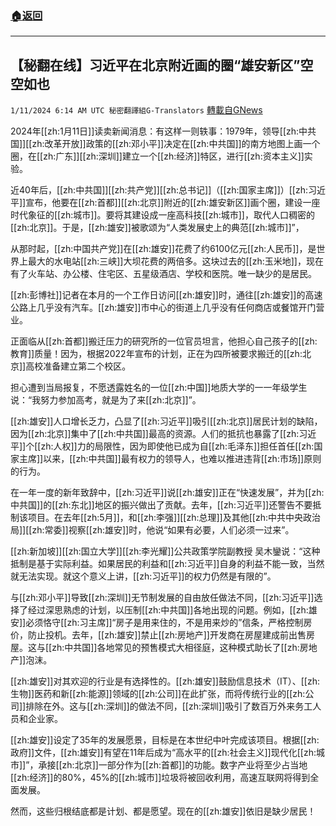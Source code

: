 ###  [:house:返回](README.md)
---


## 【秘翻在线】习近平在北京附近画的圈“雄安新区”空空如也
`1/11/2024 6:14 AM UTC 秘密翻譯組G-Translators` [轉載自GNews](https://gnews.org/articles/2207582)

2024年[[zh:1月11日]]读卖新闻消息：有这样一则轶事：1979年，领导[[zh:中共国]][[zh:改革开放]]政策的[[zh:邓小平]]决定在[[zh:中共国]]的南方地图上画一个圈，在[[zh:广东]][[zh:深圳]]建立一个[[zh:经济]]特区，进行[[zh:资本主义]]实验。

近40年后，[[zh:中共国]][[zh:共产党]][[zh:总书记]]（[[zh:国家主席]]）[[zh:习近平]]宣布，他要在[[zh:首都]][[zh:北京]]附近的[[zh:雄安新区]]画个圈，建设一座时代象征的[[zh:城市]]。要将其建设成一座高科技[[zh:城市]]，取代人口稠密的[[zh:北京]]。于是，[[zh:雄安]]被歌颂为“人类发展史上的典范[[zh:城市]]”，

从那时起，[[zh:中国共产党]]在[[zh:雄安]]花费了约6100亿元[[zh:人民币]]，是世界上最大的水电站[[zh:三峡]]大坝花费的两倍多。这块过去的[[zh:玉米地]]，现在有了火车站、办公楼、住宅区、五星级酒店、学校和医院。唯一缺少的是居民。

[[zh:彭博社]]记者在本月的一个工作日访问[[zh:雄安]]时，通往[[zh:雄安]]的高速公路上几乎没有汽车。[[zh:雄安]]市中心的街道上几乎没有任何商店或餐馆开门营业。

正面临从[[zh:首都]]搬迁压力的研究所的一位官员坦言，他担心自己孩子的[[zh:教育]]质量！因为，根据2022年宣布的计划，正在为四所被要求搬迁的[[zh:北京]]高校准备建立第二个校区。

担心遭到当局报复，不愿透露姓名的一位[[zh:中国]]地质大学的一一年级学生说：“我努力参加高考，就是为了来[[zh:北京]]”。

[[zh:雄安]]人口增长乏力，凸显了[[zh:习近平]]吸引[[zh:北京]]居民计划的缺陷，因为[[zh:北京]]集中了[[zh:中共国]]最高的资源。人们的抵抗也暴露了[[zh:习近平]]个[[zh:人权]]力的局限性，因为即使他已成为自[[zh:毛泽东]]担任首任[[zh:国家主席]]以来，[[zh:中共国]]最有权力的领导人，也难以推进违背[[zh:市场]]原则的行为。　

在一年一度的新年致辞中，[[zh:习近平]]说[[zh:雄安]]正在“快速发展”，并为[[zh:中共国]]的[[zh:东北]]地区的振兴做出了贡献。去年，[[zh:习近平]]还警告不要抵制该项目。在去年[[zh:5月]]，和[[zh:李强]][[zh:总理]]及其他[[zh:中共中央政治局]][[zh:常委]]视察[[zh:雄安]]时，他说“如果有必要，人们必须一过来”。

[[zh:新加坡]][[zh:国立大学]][[zh:李光耀]]公共政策学院副教授 吴木鑾说：“这种抵制是基于实际利益。如果居民的利益和[[zh:习近平]]自身的利益不能一致，当然就无法实现。就这个意义上讲，[[zh:习近平]]的权力仍然是有限的”。

与[[zh:邓小平]]导致[[zh:深圳]]无节制发展的自由放任做法不同，[[zh:习近平]]选择了经过深思熟虑的计划，以压制[[zh:中共国]]各地出现的问题。例如，[[zh:雄安]]必须恪守[[zh:习主席]]“房子是用来住的，不是用来炒的”信条，严格控制房价，防止投机。去年，[[zh:雄安]]禁止[[zh:房地产]]开发商在房屋建成前出售房屋。这与[[zh:中共国]]各地常见的预售模式大相径庭，这种模式助长了[[zh:房地产]]泡沫。

[[zh:雄安]]对其欢迎的行业是有选择性的。[[zh:雄安]]鼓励信息技术（IT）、[[zh:生物]]医药和新[[zh:能源]]领域的[[zh:公司]]在此扩张，而将传统行业的[[zh:公司]]排除在外。这与[[zh:深圳]]的做法不同，[[zh:深圳]]吸引了数百万外来务工人员和企业家。

[[zh:雄安]]设定了35年的发展愿景，目标是在本世纪中叶完成该项目。根据[[zh:政府]]文件，[[zh:雄安]]有望在11年后成为“高水平的[[zh:社会主义]]现代化[[zh:城市]]”，承接[[zh:北京]]一部分作为[[zh:首都]]的功能。数字产业将至少占当地[[zh:经济]]的80%，45%的[[zh:城市]]垃圾将被回收利用，高速互联网将得到全面发展。

然而，这些归根结底都是计划、都是愿望。现在的[[zh:雄安]]依旧是缺少居民！
